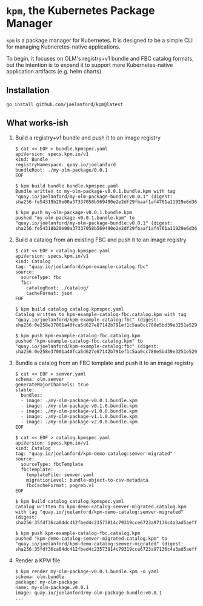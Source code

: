 # `kpm`, the Kubernetes Package Manager

`kpm` is a package manager for Kubernetes. It is designed to be a simple CLI for managing
Kubneretes-native applications.

To begin, it focuses on OLM's registry+v1 bundle and FBC catalog formats, but the intention
is to expand it to support more Kubernetes-native application artifacts (e.g. helm charts)

## Installation

```console
go install github.com/joelanford/kpm@latest
```

## What works-ish

1. Build a registry+v1 bundle and push it to an image registry

   ```
   $ cat << EOF > bundle.kpmspec.yaml
   apiVersion: specs.kpm.io/v1
   kind: Bundle
   registryNamespace: quay.io/joelanford
   bundleRoot: ./my-olm-package/0.0.1
   EOF

   $ kpm build bundle bundle.kpmspec.yaml
   Bundle written to my-olm-package-v0.0.1.bundle.kpm with tag "quay.io/joelanford/my-olm-package-bundle:v0.0.1" (digest: sha256:fe54318b20e00a37337058b569490e2e2df29fbaaf1af4761a11929e6d364ace)

   $ kpm push my-olm-package-v0.0.1.bundle.kpm
   pushed "my-olm-package-v0.0.1.bundle.kpm" to "quay.io/joelanford/my-olm-package-bundle:v0.0.1" (digest: sha256:fe54318b20e00a37337058b569490e2e2df29fbaaf1af4761a11929e6d364ace)
   ```

2. Build a catalog from an existing FBC and push it to an image registry

   ```
   $ cat << EOF > catalog.kpmspec.yaml
   apiVersion: specs.kpm.io/v1
   kind: Catalog
   tag: "quay.io/joelanford/kpm-example-catalog:fbc"
   source:
     sourceType: fbc
     fbc:
       catalogRoot: ./catalog/
       cacheFormat: json
   EOF

   $ kpm build catalog catalog.kpmspec.yaml
   Catalog written to kpm-example-catalog-fbc.catalog.kpm with tag "quay.io/joelanford/kpm-example-catalog:fbc" (digest: sha256:0e258e37001a40fca5d627e87142b791ef1c5aa0cc780e5bd39e3251e52901d2)

   $ kpm push kpm-example-catalog-fbc.catalog.kpm
   pushed "kpm-example-catalog-fbc.catalog.kpm" to "quay.io/joelanford/kpm-example-catalog:fbc" (digest: sha256:0e258e37001a40fca5d627e87142b791ef1c5aa0cc780e5bd39e3251e52901d2)
   ```

3. Bundle a catalog from an FBC template and push it to an image registry

   ```
   $ cat << EOF > semver.yaml
   schema: olm.semver
   generateMajorChannels: true
   stable:
     bundles:
     - image: ./my-olm-package-v0.0.1.bundle.kpm
     - image: ./my-olm-package-v0.1.0.bundle.kpm
     - image: ./my-olm-package-v1.0.0.bundle.kpm
     - image: ./my-olm-package-v1.1.0.bundle.kpm
     - image: ./my-olm-package-v2.0.0.bundle.kpm
   EOF

   $ cat << EOF > catalog.kpmspec.yaml
   apiVersion: specs.kpm.io/v1
   kind: Catalog
   tag: "quay.io/joelanford/kpm-demo-catalog:semver-migrated"
   source:
     sourceType: fbcTemplate
     fbcTemplate:
       templateFile: semver.yaml
       migrationLevel: bundle-object-to-csv-metadata
       fbcCacheFormat: pogreb.v1
   EOF

   $ kpm build catalog catalog.kpmspec.yaml
   Catalog written to kpm-demo-catalog-semver-migrated.catalog.kpm with tag "quay.io/joelanford/kpm-demo-catalog:semver-migrated" (digest: sha256:35fdf36ca04dc412fbed4c23573814c79319cce6723a97136c4a3ad5aeff4941)

   $ kpm push kpm-example-catalog-fbc.catalog.kpm
   pushed "kpm-demo-catalog-semver-migrated.catalog.kpm" to "quay.io/joelanford/kpm-demo-catalog:semver-migrated" (digest: sha256:35fdf36ca04dc412fbed4c23573814c79319cce6723a97136c4a3ad5aeff4941)
   ```

4. Render a KPM file

   ```
   $ kpm render my-olm-package-v0.0.1.bundle.kpm -o yaml
   schema: olm.bundle
   package: my-olm-package
   name: my-olm-package.v0.0.1
   image: quay.io/joelanford/my-olm-package-bundle:v0.0.1
   ...
   ```

